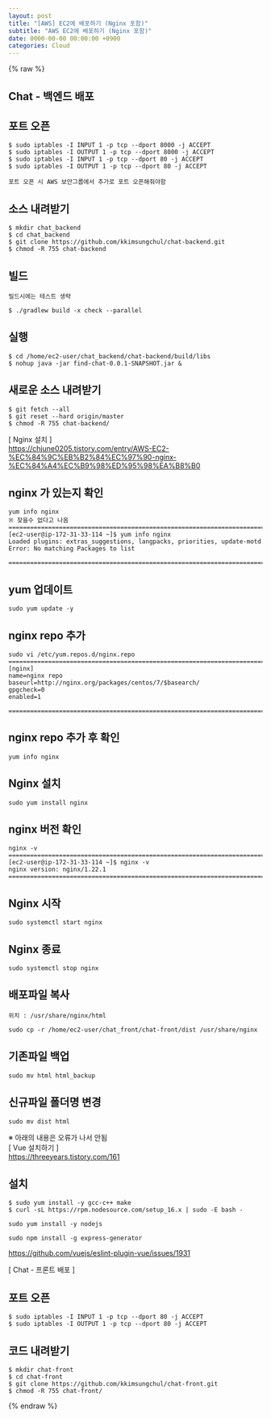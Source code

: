 ```yaml
---  
layout: post  
title: "[AWS] EC2에 배포하기 (Nginx 포함)"  
subtitle: "AWS EC2에 배포하기 (Nginx 포함)"  
date: 0000-00-00 00:00:00 +0900  
categories: Cloud  
---  
```

{% raw %}  
## Chat - 백엔드 배포  
  
## 포트 오픈  
  
	$ sudo iptables -I INPUT 1 -p tcp --dport 8000 -j ACCEPT  
	$ sudo iptables -I OUTPUT 1 -p tcp --dport 8000 -j ACCEPT  
	$ sudo iptables -I INPUT 1 -p tcp --dport 80 -j ACCEPT  
	$ sudo iptables -I OUTPUT 1 -p tcp --dport 80 -j ACCEPT  
  
	포트 오픈 시 AWS 보안그룹에서 추가로 포트 오픈해줘야함  
  
## 소스 내려받기  
  
	$ mkdir chat_backend  
	$ cd chat_backend  
	$ git clone https://github.com/kkimsungchul/chat-backend.git  
	$ chmod -R 755 chat-backend  
  
## 빌드  
	빌드시에는 테스트 생략  
  
	$ ./gradlew build -x check --parallel  
  
## 실행  
  
	$ cd /home/ec2-user/chat_backend/chat-backend/build/libs  
	$ nohup java -jar find-chat-0.0.1-SNAPSHOT.jar &  
  
## 새로운 소스 내려받기  
  
	$ git fetch --all  
	$ git reset --hard origin/master  
	$ chmod -R 755 chat-backend/  
  
[ Nginx 설치 ]  
	https://chjune0205.tistory.com/entry/AWS-EC2-%EC%84%9C%EB%B2%84%EC%97%90-nginx-%EC%84%A4%EC%B9%98%ED%95%98%EA%B8%B0  
  
## nginx 가 있는지 확인  
	yum info nginx  
	※ 찾을수 없다고 나옴  
	=================================================================================================================  
	[ec2-user@ip-172-31-33-114 ~]$ yum info nginx  
	Loaded plugins: extras_suggestions, langpacks, priorities, update-motd  
	Error: No matching Packages to list  
  
	=================================================================================================================  
## yum 업데이트  
	sudo yum update -y  
  
## nginx repo 추가  
	sudo vi /etc/yum.repos.d/nginx.repo  
	=================================================================================================================  
	[nginx]  
	name=nginx repo  
	baseurl=http://nginx.org/packages/centos/7/$basearch/  
	gpgcheck=0  
	enabled=1  
  
	=================================================================================================================  
  
## nginx repo 추가 후 확인  
  
	yum info nginx  
  
## Nginx 설치  
  
	sudo yum install nginx  
  
## nginx 버전 확인  
	nginx -v  
	=================================================================================================================  
	[ec2-user@ip-172-31-33-114 ~]$ nginx -v  
	nginx version: nginx/1.22.1  
	=================================================================================================================  
  
## Nginx 시작  
  
	sudo systemctl start nginx  
  
## Nginx 종료  
  
	sudo systemctl stop nginx  
  
## 배포파일 복사  
	위치 : /usr/share/nginx/html  
  
	sudo cp -r /home/ec2-user/chat_front/chat-front/dist /usr/share/nginx  
  
## 기존파일 백업  
	sudo mv html html_backup  
  
## 신규파일 폴더명 변경  
	sudo mv dist html  
  
※ 아래의 내용은 오류가 나서 안됨  
[ Vue 설치하기 ]  
	https://threeyears.tistory.com/161  
## 설치  
	$ sudo yum install -y gcc-c++ make  
	$ curl -sL https://rpm.nodesource.com/setup_16.x | sudo -E bash -  
  
	sudo yum install -y nodejs  
  
	sudo npm install -g express-generator  
https://github.com/vuejs/eslint-plugin-vue/issues/1931  
  
[ Chat - 프론트 배포 ]  
  
## 포트 오픈  
	$ sudo iptables -I INPUT 1 -p tcp --dport 80 -j ACCEPT  
	$ sudo iptables -I OUTPUT 1 -p tcp --dport 80 -j ACCEPT  
  
## 코드 내려받기  
  
	$ mkdir chat-front  
	$ cd chat-front  
	$ git clone https://github.com/kkimsungchul/chat-front.git  
	$ chmod -R 755 chat-front/  
  
{% endraw %}